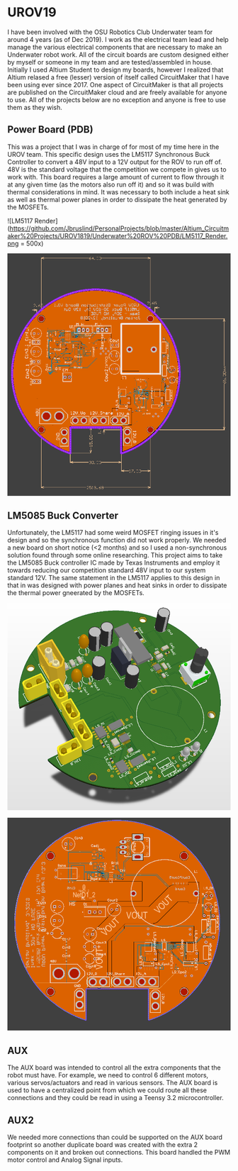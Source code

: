 #	UROV19

I have been involved with the OSU Robotics Club Underwater team for around 4 years (as of Dec 2019). I work 
as the electrical team lead and help manage the various electrical components that are necessary to make an Underwater 
robot work. All of the circuit boards are custom designed either by myself or someone in my team and are tested/assembled 
in house. Initially I used Altium Student to design my boards, however I realized that Altium relased a free (lesser) version of 
itself called CircuitMaker that I have been using ever since 2017. One aspect of CircuitMaker is that all projects are 
published on the CircuitMaker cloud and are freely available for anyone to use. All of the projects below 
are no exception and anyone is free to use them as they wish. 

## Power Board (PDB)

This was a project that I was in charge of for most of my time here in the UROV team. This specific design 
uses the LM5117 Synchronous Buck Controller to convert a 48V input to a 12V output for the ROV to run off of. 
48V is the standard voltage that the competition we compete in gives us to work with. This board requires 
a large amount of current to flow through it at any given time (as the motors also run off it) and so 
it was build with thermal considerations in mind. It was necessary to both include a heat sink as well as 
thermal power planes in order to dissipate the heat generated by the MOSFETs. 

![LM5117 Render](https://github.com/Jbruslind/PersonalProjects/blob/master/Altium_Circuitmaker%20Projects/UROV1819/Underwater%20ROV%20PDB/LM5117_Render.png = 500x)

![LM5117 Traces](https://github.com/Jbruslind/PersonalProjects/blob/master/Altium_Circuitmaker%20Projects/UROV1819/Underwater%20ROV%20PDB/LM5117_Traces.png)

##	LM5085 Buck Converter
Unfortunately, the LM5117 had some weird MOSFET ringing issues in it's design and so the synchronous function 
did not work properly. We needed a new board on short notice (<2 months) and so I used a non-synchronous 
solution found through some online researching.  This project aims to take the LM5085 
Buck controller IC made by Texas Instruments and employ it towards reducing our competition standard 
48V input to our system standard 12V. The same statement in the LM5117 applies to this design in that 
in was designed with power planes and heat sinks in order to dissipate the thermal power gneerated by the MOSFETs. 

![LM5085 Render](https://github.com/Jbruslind/PersonalProjects/blob/master/Altium_Circuitmaker%20Projects/UROV1819/UROV1819-Backup_LM5085/LM5085_render.png)

![LM5085 Traces](https://github.com/Jbruslind/PersonalProjects/blob/master/Altium_Circuitmaker%20Projects/UROV1819/UROV1819-Backup_LM5085/LM5085_Traces.png)
 

##	AUX

The AUX board was intended to control all the extra components that the robot must have. 
For example, we need to control 6 different motors, various servos/actuators and read in various sensors. 
The AUX board is used to have a centralized point from which we could route all these connections and they 
could be read in using a Teensy 3.2 microcontroller. 

##	AUX2

We needed more connections than could be supported on the AUX board footprint so another duplicate 
board was created with the extra 2 components on it and broken out connections. This board handled 
the PWM motor control and Analog Signal inputs. 